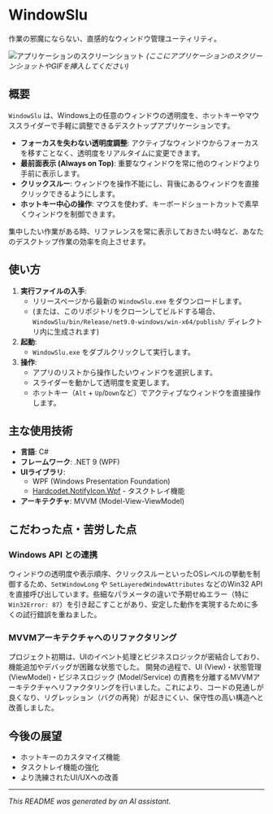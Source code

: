 # WindowSlu

作業の邪魔にならない、直感的なウィンドウ管理ユーティリティ。

![アプリケーションのスクリーンショット](placeholder.png)
*(ここにアプリケーションのスクリーンショットやGIFを挿入してください)*

## 概要

`WindowSlu` は、Windows上の任意のウィンドウの透明度を、ホットキーやマウススライダーで手軽に調整できるデスクトップアプリケーションです。

*   **フォーカスを失わない透明度調整**: アクティブなウィンドウからフォーカスを移すことなく、透明度をリアルタイムに変更できます。
*   **最前面表示 (Always on Top)**: 重要なウィンドウを常に他のウィンドウより手前に表示します。
*   **クリックスルー**: ウィンドウを操作不能にし、背後にあるウィンドウを直接クリックできるようにします。
*   **ホットキー中心の操作**: マウスを使わず、キーボードショートカットで素早くウィンドウを制御できます。

集中したい作業がある時、リファレンスを常に表示しておきたい時など、あなたのデスクトップ作業の効率を向上させます。

## 使い方

1.  **実行ファイルの入手**:
    *   リリースページから最新の `WindowSlu.exe` をダウンロードします。
    *   (または、このリポジトリをクローンしてビルドする場合、 `WindowSlu/bin/Release/net9.0-windows/win-x64/publish/` ディレクトリ内に生成されます)
2.  **起動**:
    *   `WindowSlu.exe` をダブルクリックして実行します。
3.  **操作**:
    *   アプリのリストから操作したいウィンドウを選択します。
    *   スライダーを動かして透明度を変更します。
    *   ホットキー（`Alt` + `Up`/`Down`など）でアクティブなウィンドウを直接操作します。

## 主な使用技術

*   **言語**: C#
*   **フレームワーク**: .NET 9 (WPF)
*   **UIライブラリ**: 
    *   WPF (Windows Presentation Foundation)
    *   [Hardcodet.NotifyIcon.Wpf](https://github.com/hardcodet/wpf-notifyicon) - タスクトレイ機能
*   **アーキテクチャ**: MVVM (Model-View-ViewModel)

## こだわった点・苦労した点

### Windows API との連携

ウィンドウの透明度や表示順序、クリックスルーといったOSレベルの挙動を制御するため、`SetWindowLong` や `SetLayeredWindowAttributes` などのWin32 APIを直接呼び出しています。些細なパラメータの違いで予期せぬエラー（特に `Win32Error: 87`）を引き起こすことがあり、安定した動作を実現するために多くの試行錯誤を重ねました。

### MVVMアーキテクチャへのリファクタリング

プロジェクト初期は、UIのイベント処理とビジネスロジックが密結合しており、機能追加やデバッグが困難な状態でした。
開発の過程で、UI (View)・状態管理 (ViewModel)・ビジネスロジック (Model/Service) の責務を分離するMVVMアーキテクチャへリファクタリングを行いました。これにより、コードの見通しが良くなり、リグレッション（バグの再発）が起きにくい、保守性の高い構造へと改善しました。

## 今後の展望

*   ホットキーのカスタマイズ機能
*   タスクトレイ機能の強化
*   より洗練されたUI/UXへの改善

---

*This README was generated by an AI assistant.* 